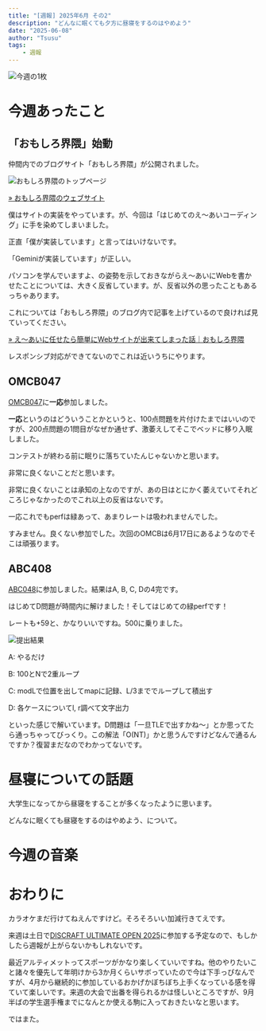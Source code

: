 ```yaml
---
title: "[週報] 2025年6月 その2"
description: "どんなに眠くても夕方に昼寝をするのはやめよう"
date: "2025-06-08"
author: "Tsusu"
tags:
    - 週報
---
```


![今週の1枚](/blogImages/2025/0608/dkre.jpg)

# 今週あったこと
## 「おもしろ界隈」始動
仲間内でのブログサイト「おもしろ界隈」が公開されました。

![おもしろ界隈のトップページ](/blogImages/2025/0608/omoshirokaiwai-top.jpg)

[&raquo; おもしろ界隈のウェブサイト](https://omoshirokaiwai.com)

僕はサイトの実装をやっています。が、今回は「はじめてのえ～あいコーディング」に手を染めてしまいました。

正直「僕が実装しています」と言ってはいけないです。

「Geminiが実装しています」が正しい。

パソコンを学んでいますよ、の姿勢を示しておきながらえ～あいにWebを書かせたことについては、大きく反省しています。が、反省以外の思ったこともあるっちゃあります。

これについては「おもしろ界隈」のブログ内で記事を上げているので良ければ見ていってください。

[&raquo; え～あいに任せたら簡単にWebサイトが出来てしまった話｜おもしろ界隈](https://omoshirokaiwai.com/blog/2025-06-03)

レスポンシブ対応ができてないのでこれは近いうちにやります。

## OMCB047
[OMCB047](https://onlinemathcontest.com/contests/omcb047)に**一応**参加しました。

**一応**というのはどういうことかというと、100点問題を片付けたまではいいのですが、200点問題の1問目がなぜか通せず、激萎えしてそこでベッドに移り入眠しました。

コンテストが終わる前に眠りに落ちていたんじゃないかと思います。

非常に良くないことだと思います。

非常に良くないことは承知の上なのですが、あの日はとにかく萎えていてそれどころじゃなかったのでこれ以上の反省はないです。

一応これでもperfは緑あって、あまりレートは吸われませんでした。

すみません。良くない参加でした。次回のOMCBは6月17日にあるようなのでそこは頑張ります。

## ABC408

[ABC048](https://atcoder.jp/contests/abc408)に参加しました。結果はA, B, C, Dの4完です。

はじめてD問題が時間内に解けました！そしてはじめての緑perfです！

レートも+59と、かなりいいですね。500に乗りました。

![提出結果](/blogImages/2025/0608/abc409.jpg)

A: やるだけ

B: 100とNで2重ループ

C: modLで位置を出してmapに記録、L/3まででループして積出す

D: 各ケースについてl, r調べて文字出力

といった感じで解いています。D問題は「一旦TLEで出すかね～」とか思ってたら通っちゃってびっくり。この解法「O(NT)」かと思うんですけどなんで通るんですか？復習まだなのでわかってないです。

# 昼寝についての話題

大学生になってから昼寝をすることが多くなったように思います。

どんなに眠くても昼寝をするのはやめよう、について。


# 今週の音楽


# おわりに
カラオケまだ行けてねえんですけど。そろそろいい加減行きてえです。

来週は土日で[DISCRAFT ULTIMATE OPEN 2025](http://www.clubjr.com/event_2025duo.html)に参加する予定なので、もしかしたら週報が上がらないかもしれないです。

最近アルティメットってスポーツがかなり楽しくていいですね。他のやりたいこと諸々を優先して年明けから3か月くらいサボっていたので今は下手っぴなんですが、4月から継続的に参加しているおかげかぼちぼち上手くなっている感を得ていて楽しいです。来週の大会で出番を得られるかは怪しいところですが、9月半ばの学生選手権までになんとか使える駒に入っておきたいなと思います。

ではまた。